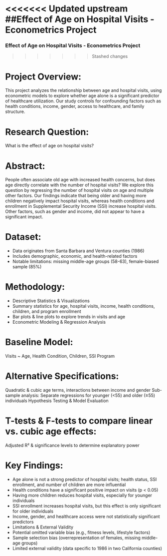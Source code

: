 <<<<<<< Updated upstream
##Effect of Age on Hospital Visits - Econometrics Project
=======
### Effect of Age on Hospital Visits - Econometrics Project
>>>>>>> Stashed changes

# Project Overview:
This project analyzes the relationship between age and hospital visits, using econometric models to explore whether age alone is a significant predictor of healthcare utilization. Our study controls for confounding factors such as health conditions, income, gender, access to healthcare, and family structure.

# Research Question:
What is the effect of age on hospital visits?

# Abstract:
People often associate old age with increased health concerns, but does age directly correlate with the number of hospital visits? We explore this question by regressing the number of hospital visits on age and multiple other factors. Our findings indicate that being older and having more children negatively impact hospital visits, whereas health conditions and enrollment in Supplemental Security Income (SSI) increase hospital visits. Other factors, such as gender and income, did not appear to have a significant impact.

# Dataset:
- Data originates from Santa Barbara and Ventura counties (1986)
- Includes demographic, economic, and health-related factors
- Notable limitations: missing middle-age groups (58-63), female-biased sample (85%)

# Methodology:
- Descriptive Statistics & Visualizations
- Summary statistics for age, hospital visits, income, health conditions, children, and program enrollment
- Bar plots & line plots to explore trends in visits and age
- Econometric Modeling & Regression Analysis

# Baseline Model: 
Visits ~ Age, Health Condition, Children, SSI Program

# Alternative Specifications: 
Quadratic & cubic age terms, interactions between income and gender
Sub-sample analysis: Separate regressions for younger (<55) and older (≥55) individuals
Hypothesis Testing & Model Evaluation

# T-tests & F-tests to compare linear vs. cubic age effects: 
Adjusted R² & significance levels to determine explanatory power

# Key Findings:
- Age alone is not a strong predictor of hospital visits; health status, SSI enrollment, and number of children are more influential
- Health conditions have a significant positive impact on visits (p < 0.05)
- Having more children reduces hospital visits, especially for younger individuals
- SSI enrollment increases hospital visits, but this effect is only significant for older individuals
- Income, gender, and healthcare access were not statistically significant predictors
- Limitations & External Validity
- Potential omitted variable bias (e.g., fitness levels, lifestyle factors)
- Sample selection bias (overrepresentation of females, missing middle-age groups)
- Limited external validity (data specific to 1986 in two California counties)

